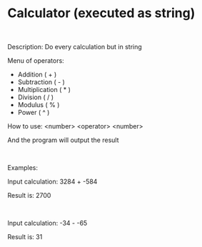 <h1>Calculator (executed as string)</h1>
</br>
<p>Description: Do every calculation but in string</p>
<p>Menu of operators:</p>
<ul>
  <li>Addition ( + )</li>
  <li>Subtraction ( - )</li>
  <li>Multiplication ( * )</li>
  <li>Division ( / )</li>
  <li>Modulus ( % )</li>
  <li>Power ( ^ )</li>
</ul>
<p>How to use: &ltnumber&gt &ltoperator&gt &ltnumber&gt</p>
<p>And the program will output the result</p>
</br>
<p>Examples:</p>
<p>Input calculation: 3284 + -584</p>
<p>Result is: 2700</p>
</br>
<p>Input calculation: -34 - -65</p>
<p>Result is: 31</p>
